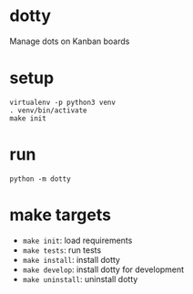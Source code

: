 # dotty
Manage dots on Kanban boards

# setup
```
virtualenv -p python3 venv
. venv/bin/activate
make init
```

# run
```
python -m dotty
```

# make targets
- `make init`: load requirements
- `make tests`: run tests
- `make install`: install dotty
- `make develop`: install dotty for development
- `make uninstall`: uninstall dotty
